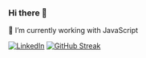 ### Hi there 👋

<!--
**mudassirijaz786/mudassirijaz786** is a ✨ _special_ ✨ repository because its `README.md` (this file) appears on your GitHub profile.
[![Braydon's GitHub Banner](./assets/GitHubHeader.png)](https://braydoncoyer.dev)

Here are some ideas to get you started:

- 🔭 I’m currently working on ...
- 🌱 I’m currently learning ...
- 👯 I’m looking to collaborate on ...
- 🤔 I’m looking for help with ...
- 💬 Ask me about ...
- 📫 How to reach me: ...
- 😄 Pronouns: ...
- ⚡ Fun fact: ...
-->
🔭 I’m currently working with JavaScript



[![LinkedIn](https://img.shields.io/badge/LinkedIn-orange?style=flat&logo=linkedin&labelColor=orange)](https://www.linkedin.com/in/mudassirijaz786)
[![GitHub Streak](https://github-readme-streak-stats.herokuapp.com/?user=mudassirijaz786)](https://github.com/mudassirijaz786/github-readme-streak-stats)



